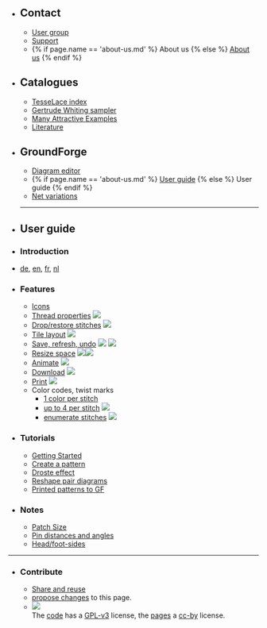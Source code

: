 * <h2> Contact </h2>

  * <a href="https://groups.io/g/GroundForge" target="_blank">User group</a>
  * <a href="https://groundforge.wordpress.com" target="_blank">Support</a>
  * {% if page.name == 'about-us.md' %} About us {% else %} [About us](/GroundForge-help/about-us) {% endif %}

* <h2> Catalogues </h2>

  * [TesseLace index](/tesselace-to-gf)
  * [Gertrude Whiting sampler](/gw-lace-to-gf)
  * [Many Attractive Examples](/MAE-gf/)
  * [Literature](/MAE-gf/docs/literature)

* <h2> GroundForge </h2>

  * [Diagram editor](/GroundForge/tiles)
  * {% if page.name == 'about-us.md' %} [User guide](/GroundForge/) {% else %} User guide {% endif %}
  * [Net variations](/GroundForge/nets)

  * * *

* <h2> User guide </h2>

* <h3> Introduction </h3>
* [de](https://github.com/d-bl/GroundForge/blob/oidfa-article/docs/help/DE.md), [en](/GroundForge/), [fr](http://gibritte.over-blog.com/2020/05/jouer-groundforge.html), [nl](https://github.com/d-bl/GroundForge/blob/oidfa-article/docs/help/NL.md)

* <h3> Features </h3>

  * [Icons](/GroundForge-help/Icons)
  * [Thread properties](/GroundForge-help/Thread-Properties) ![](/GroundForge-help/images/toggle-thread.png)
  * [Drop/restore stitches](/GroundForge-help/Replace) ![](/GroundForge-help/images/toggle-stitch.png)
  * [Tile layout](/GroundForge-help/Change-tiles) ![](/GroundForge-help/images/brick-menu-icon.png)
  * [Save, refresh, undo](/GroundForge-help/Undo) ![](/GroundForge/images/link.png) ![](/GroundForge/images/wand.png)
  * [Resize space](/GroundForge-help/Icons) ![](/GroundForge/images/size-inc.jpg)![](/GroundForge/images/size-dec.jpg)
  * [Animate](/GroundForge-help/Icons) ![](/GroundForge/images/animate.png)
  * [Download](/GroundForge-help/Download) ![](/GroundForge/images/download.jpg)
  * [Print](/GroundForge-help/Icons) ![](/GroundForge/images/print.jpg)
  * Color codes, twist marks
      * [1 color per stitch](/GroundForge-help/Color-Code)
      * [up to 4 per stitch](/GroundForge-help/color-rules) ![](/GroundForge/images/to-color-rules.png)
      * [enumerate stitches](/GroundForge-help/Icons) ![](/GroundForge/images/swatches.png)

* <h3> Tutorials </h3>

  * [Getting Started](/GroundForge-help/index)
  * [Create a pattern](/GroundForge-help/Advanced)
  * [Droste effect](/GroundForge-help/Droste-effect)
  * [Reshape pair diagrams](/GroundForge-help/Reshape-Patterns)
  * [Printed patterns to GF](/GroundForge-help/Reversed-engineering-of-patterns)

* <h3> Notes </h3>

  * [Patch Size](/GroundForge-help/Patch-Size)
  * [Pin distances and angles](/GroundForge-help/Pin-distances-and-angles)
  * [Head/foot-sides](/GroundForge-help/footsides)

* * *

* <h3> Contribute </h3>

  * [Share and reuse](/GroundForge-help/Reuse)
  * [propose changes]({{%20site.github.repository_url%20}}/edit/master/docs/{{%20page.path%20}} "typo's, grammar, whatever") to this page.
  * [![](/GroundForge/assets/images/CC_some_rights_reserved.png)](https://github.com/d-bl/GroundForge/#licenses)  
    The [code](https://github.com/d-bl/GroundForge/tree/master/src) has a [GPL-v3](https://github.com/d-bl/GroundForge#licenses) license, the [pages](https://github.com/d-bl/GroundForge/tree/master/docs) a [cc-by](http://creativecommons.org/licenses/by/4.0/) license.
